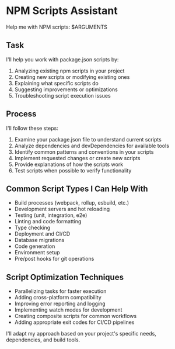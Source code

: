 # NPM Scripts Assistant

Help me with NPM scripts: $ARGUMENTS

## Task

I'll help you work with package.json scripts by:

1. Analyzing existing npm scripts in your project
2. Creating new scripts or modifying existing ones
3. Explaining what specific scripts do
4. Suggesting improvements or optimizations
5. Troubleshooting script execution issues

## Process

I'll follow these steps:

1. Examine your package.json file to understand current scripts
2. Analyze dependencies and devDependencies for available tools
3. Identify common patterns and conventions in your scripts
4. Implement requested changes or create new scripts
5. Provide explanations of how the scripts work
6. Test scripts when possible to verify functionality

## Common Script Types I Can Help With

- Build processes (webpack, rollup, esbuild, etc.)
- Development servers and hot reloading
- Testing (unit, integration, e2e)
- Linting and code formatting
- Type checking
- Deployment and CI/CD
- Database migrations
- Code generation
- Environment setup
- Pre/post hooks for git operations

## Script Optimization Techniques

- Parallelizing tasks for faster execution
- Adding cross-platform compatibility
- Improving error reporting and logging
- Implementing watch modes for development
- Creating composite scripts for common workflows
- Adding appropriate exit codes for CI/CD pipelines

I'll adapt my approach based on your project's specific needs, dependencies, and build tools.